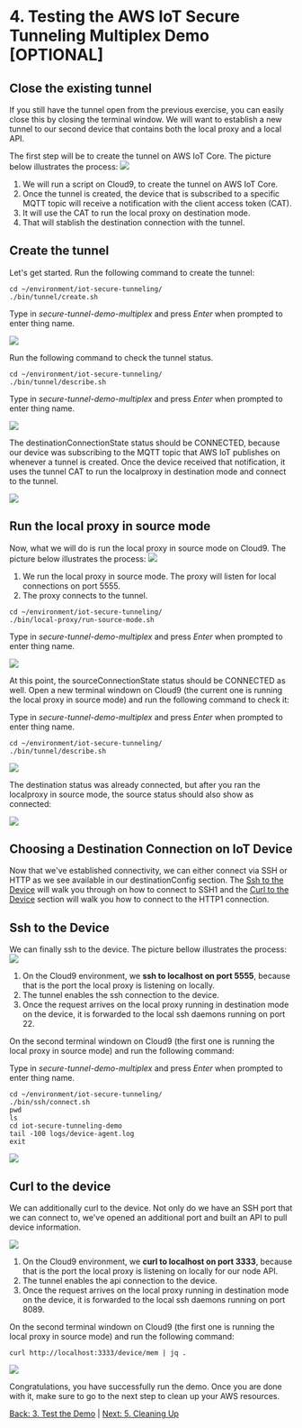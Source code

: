 # 4. Testing the AWS IoT Secure Tunneling Multiplex Demo [OPTIONAL]

## Close the existing tunnel

If you still have the tunnel open from the previous exercise, you can easily close this by closing the terminal window.  We will want to establish a new tunnel to our second device that contains both the local proxy and a local API.

The first step will be to create the tunnel on AWS IoT Core. The picture below illustrates the process:
![](https://github.com/blakewell/iot-secure-tunneling-demo/blob/docs/imgs/test-multiplex/test_multiplex1.png)

1. We will run a script on Cloud9, to create the tunnel on AWS IoT Core.
2. Once the tunnel is created, the device that is subscribed to a specific MQTT topic will receive a notification with the client access token (CAT).
3. It will use the CAT to run the local proxy on destination mode.
4. That will stablish the destination connection with the tunnel.

## Create the tunnel

Let's get started. Run the following command to create the tunnel:
```
cd ~/environment/iot-secure-tunneling/
./bin/tunnel/create.sh 
```

Type in *secure-tunnel-demo-multiplex* and press *Enter* when prompted to enter thing name.

![](https://github.com/blakewell/iot-secure-tunneling-demo/blob/docs/imgs/test-multiplex/test_multiplex1.gif)

Run the following command to check the tunnel status.
```
cd ~/environment/iot-secure-tunneling/
./bin/tunnel/describe.sh 
```
Type in *secure-tunnel-demo-multiplex* and press *Enter* when prompted to enter thing name.

![](https://github.com/blakewell/iot-secure-tunneling-demo/blob/docs/imgs/test-multiplex/test_multiplex2.gif)

The destinationConnectionState status should be CONNECTED, because our device was subscribing to the MQTT topic that AWS IoT publishes on whenever a tunnel is created. Once the device received that notification, it uses the tunnel CAT to run the localproxy in destination mode and connect to the tunnel.

![](https://github.com/blakewell/iot-secure-tunneling-demo/blob/docs/imgs/test-multiplex/test_multiplex3.png)

## Run the local proxy in source mode

Now, what we will do is run the local proxy in source mode on Cloud9. The picture below illustrates the process:
![](https://github.com/blakewell/iot-secure-tunneling-demo/blob/docs/imgs/test_multiplex/test_multiplex1.png)

1. We run the local proxy in source mode. The proxy will listen for local connections on port 5555.
2. The proxy connects to the tunnel.

```
cd ~/environment/iot-secure-tunneling/
./bin/local-proxy/run-source-mode.sh
```

Type in *secure-tunnel-demo-multiplex* and press *Enter* when prompted to enter thing name.

![](https://github.com/blakewell/iot-secure-tunneling-demo/blob/docs/imgs/test-multiplex/test_multiplex3.gif)

At this point, the sourceConnectionState status should be CONNECTED as well. Open a new terminal windown on Cloud9 (the current one is running the local proxy in source mode) and run the following command to check it:

Type in *secure-tunnel-demo-multiplex* and press *Enter* when prompted to enter thing name.

```
cd ~/environment/iot-secure-tunneling/
./bin/tunnel/describe.sh 
```

![](https://github.com/blakewell/iot-secure-tunneling-demo/blob/docs/imgs/test-multiplex/test_multiplex4.gif)

The destination status was already connected, but after you ran the localproxy in source mode, the source status should also show as connected:

![](https://github.com/blakewell/iot-secure-tunneling-demo/blob/docs/imgs/test-multiplex/test_multiplex4.png)


## Choosing a Destination Connection on IoT Device
Now that we've established connectivity, we can either connect via SSH or HTTP as we see available in our destinationConfig section.  The [Ssh to the Device](#ssh-to-the-device) will walk you through on how to connect to SSH1 and the [Curl to the Device](#curl-to-the-device) section will walk you how to connect to the HTTP1 connection.  

## Ssh to the Device
We can finally ssh to the device. The picture bellow illustrates the process:
![](https://github.com/blakewell/iot-secure-tunneling-demo/blob/docs/imgs/test-multiplex/test_multiplex1.png)

1. On the Cloud9 environment, we **ssh to localhost on port 5555**, because that is the port the local proxy is listening on locally.
2. The tunnel enables the ssh connection to the device.
3. Once the request arrives on the local proxy running in destination mode on the device, it is forwarded to the local ssh daemons running on port 22.

On the second terminal windown on Cloud9 (the first one is running the local proxy in source mode) and run the following command:

Type in *secure-tunnel-demo-multiplex* and press *Enter* when prompted to enter thing name.

```
cd ~/environment/iot-secure-tunneling/
./bin/ssh/connect.sh
pwd
ls
cd iot-secure-tunneling-demo
tail -100 logs/device-agent.log
exit
```
![](https://github.com/blakewell/iot-secure-tunneling-demo/blob/docs/imgs/test-multiplex/test_multiplex5.gif)


## Curl to the device
We can additionally curl to the device.  Not only do we have an SSH port that we can connect to, we've opened an additional port and built an API to pull device information.  

![](https://github.com/blakewell/iot-secure-tunneling-demo/blob/docs/imgs/test-multiplex/test_multiplex2.png)

1. On the Cloud9 environment, we **curl to localhost on port 3333**, because that is the port the local proxy is listening on locally for our node API.
2. The tunnel enables the api connection to the device.
3. Once the request arrives on the local proxy running in destination mode on the device, it is forwarded to the local ssh daemons running on port 8089.

On the second terminal windown on Cloud9 (the first one is running the local proxy in source mode) and run the following command:

```
curl http://localhost:3333/device/mem | jq .
```
![](https://github.com/blakewell/iot-secure-tunneling-demo/blob/docs/imgs/test-multiplex/test_multiplex6.gif)


Congratulations, you have successfully run the demo. Once you are done with it, make sure to go to the next step to clean up your AWS resources.

[Back: 3. Test the Demo](./test.md)  |  [Next: 5. Cleaning Up](./cleanup.md)
